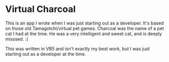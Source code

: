 # Virtual Charcoal

This is an app I wrote when I was just starting out as a developer. It's based on those old Tamagotchi/virtual pet games. Charcoal was the name of a pet cat I had at the time. 
He was a very intelligent and sweet cat, and is deeply misssed. :(

This was written in VB5 and isn't exactly my best work, but I was just starting out as a developer at the time.
